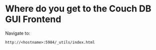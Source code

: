 # Where do you get to the Couch DB GUI Frontend

Navigate to:

    http://<hostname>:5984/_utils/index.html
